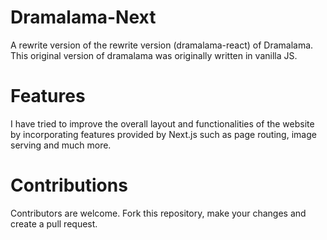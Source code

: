 # Dramalama-Next

A rewrite version of the rewrite version (dramalama-react) of Dramalama. This original version of dramalama was originally written in vanilla JS.

# Features

I have tried to improve the overall layout and functionalities of the website by incorporating features provided by Next.js such as page routing, image serving and much more. 

# Contributions

Contributors are welcome. Fork this repository, make your changes and create a pull request.
